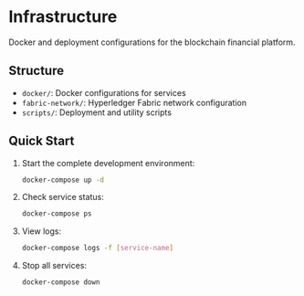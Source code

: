 # Infrastructure

Docker and deployment configurations for the blockchain financial platform.

## Structure

- `docker/`: Docker configurations for services
- `fabric-network/`: Hyperledger Fabric network configuration
- `scripts/`: Deployment and utility scripts

## Quick Start

1. Start the complete development environment:
   ```bash
   docker-compose up -d
   ```

2. Check service status:
   ```bash
   docker-compose ps
   ```

3. View logs:
   ```bash
   docker-compose logs -f [service-name]
   ```

4. Stop all services:
   ```bash
   docker-compose down
   ```